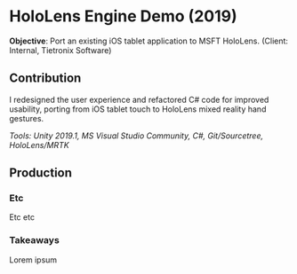# HoloLens Engine Demo (2019)
**Objective**: Port an existing iOS tablet application to MSFT HoloLens. (Client: Internal, Tietronix Software)

## Contribution
I redesigned the user experience and refactored C# code for improved usability, porting from iOS tablet touch to HoloLens mixed reality hand gestures.

*Tools: Unity 2019.1, MS Visual Studio Community, C#, Git/Sourcetree, HoloLens/MRTK*

## Production
### Etc
Etc etc

### Takeaways
Lorem ipsum